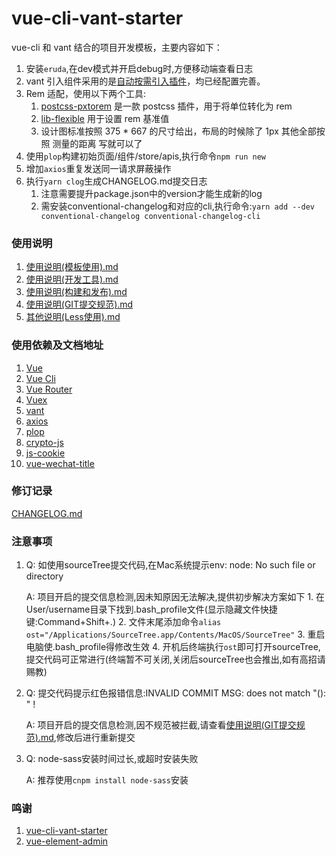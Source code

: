 # vue-cli-vant-starter #

vue-cli 和 vant 结合的项目开发模板，主要内容如下：
1. 安装`eruda`,在dev模式并开启debug时,方便移动端查看日志
2. vant 引入组件采用的是[自动按需引入插件](https://youzan.github.io/vant/#/zh-CN/quickstart)，均已经配置完善。
3. Rem 适配，使用以下两个工具:
    1. [postcss-pxtorem](https://github.com/cuth/postcss-pxtorem) 是一款 postcss 插件，用于将单位转化为 rem
    2. [lib-flexible](https://github.com/amfe/lib-flexible) 用于设置 rem 基准值
    3. 设计图标准按照 375 * 667 的尺寸给出，布局的时候除了 1px 其他全部按照 测量的距离 写就可以了
4. 使用`plop`构建初始页面/组件/store/apis,执行命令`npm run new`
5. 增加`axios`重复发送同一请求屏蔽操作
6. 执行`yarn clog`生成CHANGELOG.md提交日志
      1. 注意需要提升package.json中的version才能生成新的log
      2. 需安装conventional-changelog和对应的cli,执行命令:`yarn add --dev conventional-changelog conventional-changelog-cli`

### 使用说明 ###
1. [使用说明(模板使用).md](./docs/使用说明(模板使用).md)
2. [使用说明(开发工具).md](./docs/使用说明(开发工具).md)
3. [使用说明(构建和发布).md](./docs/使用说明(构建和发布).md)
4. [使用说明(GIT提交规范).md](./docs/使用说明(GIT提交规范).md)
5. [其他说明(Less使用).md](./docs/其他说明(Less使用).md)

### 使用依赖及文档地址 ###

1. [Vue](https://cn.vuejs.org/)
2. [Vue Cli](https://cli.vuejs.org/zh/guide/cli-service.html)
3. [Vue Router](https://router.vuejs.org/zh/guide/#html)
4. [Vuex](https://vuex.vuejs.org/zh/)
5. [vant](https://youzan.github.io/vant/#/zh-CN/)
6. [axios](http://www.axios-js.com/)
7. [plop](https://www.npmjs.com/package/plop)
8. [crypto-js](https://www.npmjs.com/package/crypto-js)
9. [js-cookie](https://www.npmjs.com/package/js-cookie)
10. [vue-wechat-title](https://www.npmjs.com/package/vue-wechat-title)


### 修订记录 ###
[CHANGELOG.md](./CHANGELOG.md)

### 注意事项 ###
1. Q: 如使用sourceTree提交代码,在Mac系统提示env: node: No such file or directory

   A: 项目开启的提交信息检测,因未知原因无法解决,提供初步解决方案如下
        1. 在User/username目录下找到.bash_profile文件(显示隐藏文件快捷键:Command+Shift+.)
        2. 文件末尾添加命令`alias ost="/Applications/SourceTree.app/Contents/MacOS/SourceTree"`
        3. 重启电脑使.bash_profile得修改生效
        4. 开机后终端执行`ost`即可打开sourceTree,提交代码可正常进行(终端暂不可关闭,关闭后sourceTree也会推出,如有高招请赐教)

2. Q: 提交代码提示红色报错信息:INVALID COMMIT MSG: does not match "<type>(<scope>): <subject>" !

   A: 项目开启的提交信息检测,因不规范被拦截,请查看[使用说明(GIT提交规范).md](./使用说明(GIT提交规范).md),修改后进行重新提交
3. Q: node-sass安装时间过长,或超时安装失败

   A: 推荐使用`cnpm install node-sass`安装


### 鸣谢 ###

1. [vue-cli-vant-starter](https://github.com/fxss5201/vue-cli-vant-starter)
2. [vue-element-admin](https://github.com/PanJiaChen/vue-element-admin)